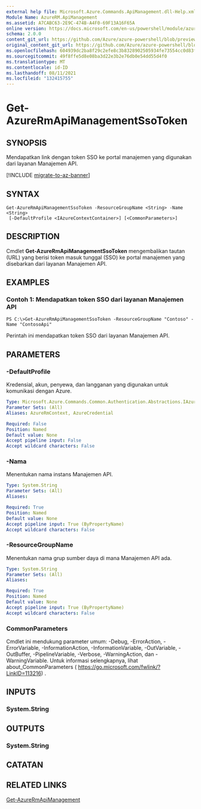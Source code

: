 ```yaml
---
external help file: Microsoft.Azure.Commands.ApiManagement.dll-Help.xml
Module Name: AzureRM.ApiManagement
ms.assetid: A7CABC63-2E9C-474B-A4F0-69F13A16F65A
online version: https://docs.microsoft.com/en-us/powershell/module/azurerm.apimanagement/get-azurermapimanagementssotoken
schema: 2.0.0
content_git_url: https://github.com/Azure/azure-powershell/blob/preview/src/ResourceManager/ApiManagement/Commands.ApiManagement/help/Get-AzureRmApiManagementSsoToken.md
original_content_git_url: https://github.com/Azure/azure-powershell/blob/preview/src/ResourceManager/ApiManagement/Commands.ApiManagement/help/Get-AzureRmApiManagementSsoToken.md
ms.openlocfilehash: 604939dc2ba8f29c2efe8c3b8328902505934fe73554cc0d83ff7c9575b2fb33
ms.sourcegitcommit: 49f8ffe5d8e08ba3d22e3b2e76db0e54dd55d4f0
ms.translationtype: MT
ms.contentlocale: id-ID
ms.lasthandoff: 08/11/2021
ms.locfileid: "132415755"
---
```

# Get-AzureRmApiManagementSsoToken

## SYNOPSIS
Mendapatkan link dengan token SSO ke portal manajemen yang digunakan dari layanan Manajemen API.

[!INCLUDE [migrate-to-az-banner](../../includes/migrate-to-az-banner.md)]

## SYNTAX

```
Get-AzureRmApiManagementSsoToken -ResourceGroupName <String> -Name <String>
 [-DefaultProfile <IAzureContextContainer>] [<CommonParameters>]
```

## DESCRIPTION
Cmdlet **Get-AzureRmApiManagementSsoToken** mengembalikan tautan (URL) yang berisi token masuk tunggal (SSO) ke portal manajemen yang disebarkan dari layanan Manajemen API.

## EXAMPLES

### Contoh 1: Mendapatkan token SSO dari layanan Manajemen API
```
PS C:\>Get-AzureRmApiManagementSsoToken -ResourceGroupName "Contoso" -Name "ContosoApi"
```

Perintah ini mendapatkan token SSO dari layanan Manajemen API.

## PARAMETERS

### -DefaultProfile
Kredensial, akun, penyewa, dan langganan yang digunakan untuk komunikasi dengan Azure.

```yaml
Type: Microsoft.Azure.Commands.Common.Authentication.Abstractions.IAzureContextContainer
Parameter Sets: (All)
Aliases: AzureRmContext, AzureCredential

Required: False
Position: Named
Default value: None
Accept pipeline input: False
Accept wildcard characters: False
```

### -Nama
Menentukan nama instans Manajemen API.

```yaml
Type: System.String
Parameter Sets: (All)
Aliases:

Required: True
Position: Named
Default value: None
Accept pipeline input: True (ByPropertyName)
Accept wildcard characters: False
```

### -ResourceGroupName
Menentukan nama grup sumber daya di mana Manajemen API ada.

```yaml
Type: System.String
Parameter Sets: (All)
Aliases:

Required: True
Position: Named
Default value: None
Accept pipeline input: True (ByPropertyName)
Accept wildcard characters: False
```

### CommonParameters
Cmdlet ini mendukung parameter umum: -Debug, -ErrorAction, -ErrorVariable, -InformationAction, -InformationVariable, -OutVariable, -OutBuffer, -PipelineVariable, -Verbose, -WarningAction, dan -WarningVariable. Untuk informasi selengkapnya, lihat about_CommonParameters ( https://go.microsoft.com/fwlink/?LinkID=113216) .

## INPUTS

### System.String

## OUTPUTS

### System.String

## CATATAN

## RELATED LINKS

[Get-AzureRmApiManagement](./Get-AzureRmApiManagement.md)


